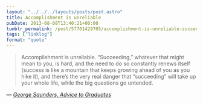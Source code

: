 ```yaml
---
layout: "../../../layouts/posts/post.astro"
title: Accomplishment is unreliable
pubDate: 2013-08-08T13:40:21+00:00
tumblr_permalink: /post/57701429705/accomplishment-is-unreliable-succeeding
tags: ["linklog"]
format: "quote"
---
```


> Accomplishment is unreliable. “Succeeding,” whatever that might mean to you, is hard, and the need to do so constantly renews itself (success is like a mountain that keeps growing ahead of you as you hike it), and there’s the very real danger that “succeeding” will take up your whole life, while the big questions go untended.

— <cite>[George Saunders, _Advice to Graduates_](http://6thfloor.blogs.nytimes.com/2013/07/31/george-saunderss-advice-to-graduates/)</cite>

